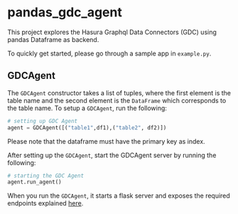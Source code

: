 # pandas_gdc_agent

This project explores the Hasura Graphql Data Connectors (GDC) using pandas
Dataframe as backend.

To quickly get started, please go through a sample app in `example.py`.

## GDCAgent

The `GDCAgent` constructor takes a list of tuples, where the first element
is the table name and the second element is the `DataFrame` which corresponds
to the table name. To setup a `GDCAgent`, run the following:

``` python
# setting up GDC Agent
agent = GDCAgent([("table1",df1),("table2", df2)])
```

Please note that the dataframe must have the primary key as index.

After setting up the `GDCAgent`, start the GDCAgent server by running the
following:

``` python
# starting the GDC Agent
agent.run_agent()
```

When you run the `GDCAgent`, it starts a flask server and exposes the required
endpoints explained [here](https://github.com/hasura/graphql-engine-mono/tree/main/dc-agents#implementing-data-connector-agents).
